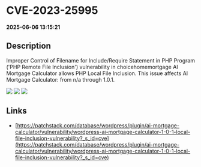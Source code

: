 # CVE-2023-25995

**2025-06-06 13:15:21**

## Description
Improper Control of Filename for Include/Require Statement in PHP Program ('PHP Remote File Inclusion') vulnerability in choicehomemortgage AI Mortgage Calculator allows PHP Local File Inclusion. This issue affects AI Mortgage Calculator: from n/a through 1.0.1.

![](https://img.shields.io/static/v1?label=Score&message=7.5&color=red)
![](https://img.shields.io/static/v1?label=Severity&message=HIGH&color=red)
![](https://img.shields.io/static/v1?label=CWE&message=RFI&color=green)

## Links
- [https://patchstack.com/database/wordpress/plugin/ai-mortgage-calculator/vulnerability/wordpress-ai-mortgage-calculator-1-0-1-local-file-inclusion-vulnerability?_s_id=cve](https://patchstack.com/database/wordpress/plugin/ai-mortgage-calculator/vulnerability/wordpress-ai-mortgage-calculator-1-0-1-local-file-inclusion-vulnerability?_s_id=cve)
